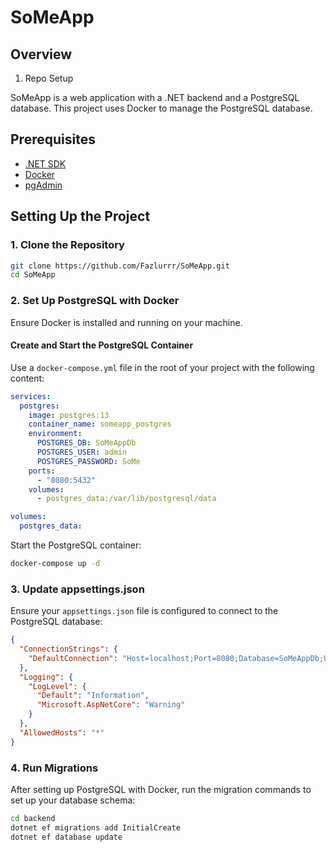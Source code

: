 # SoMeApp

## Overview
1. Repo Setup

SoMeApp is a web application with a .NET backend and a PostgreSQL database. This project uses Docker to manage the PostgreSQL database.

## Prerequisites

- [.NET SDK](https://dotnet.microsoft.com/download)
- [Docker](https://www.docker.com/get-started)
- [pgAdmin](https://www.pgadmin.org/download/)

## Setting Up the Project

### 1. Clone the Repository

```sh
git clone https://github.com/Fazlurrr/SoMeApp.git
cd SoMeApp
```

### 2. Set Up PostgreSQL with Docker
Ensure Docker is installed and running on your machine.

#### Create and Start the PostgreSQL Container

Use a `docker-compose.yml` file in the root of your project with the following content:

```yaml
services:
  postgres:
    image: postgres:13
    container_name: someapp_postgres
    environment:
      POSTGRES_DB: SoMeAppDb
      POSTGRES_USER: admin
      POSTGRES_PASSWORD: SoMe
    ports:
      - "8080:5432"
    volumes:
      - postgres_data:/var/lib/postgresql/data

volumes:
  postgres_data:
```

Start the PostgreSQL container:

```sh
docker-compose up -d
```

### 3. Update appsettings.json
Ensure your `appsettings.json` file is configured to connect to the PostgreSQL database:

```json
{
  "ConnectionStrings": {
    "DefaultConnection": "Host=localhost;Port=8080;Database=SoMeAppDb;Username=admin;Password=SoMe"
  },
  "Logging": {
    "LogLevel": {
      "Default": "Information",
      "Microsoft.AspNetCore": "Warning"
    }
  },
  "AllowedHosts": "*"
}
```

### 4. Run Migrations
After setting up PostgreSQL with Docker, run the migration commands to set up your database schema:

```sh
cd backend
dotnet ef migrations add InitialCreate
dotnet ef database update
```